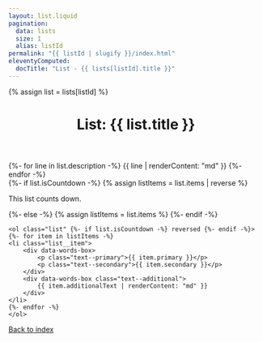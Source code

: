 ```yaml
---
layout: list.liquid
pagination:
  data: lists
  size: 1
  alias: listId
permalink: "{{ listId | slugify }}/index.html"
eleventyComputed:
  docTitle: "List - {{ lists[listId].title }}"
---
```


{% assign list = lists[listId] %}

<header>
    <h1>List: {{ list.title }}</h1> 
</header>

<section class="description">
    {%- for line in list.description -%}
    {{ line | renderContent: "md" }}
    {%- endfor -%}
</section>

<section class="list__container">
    {%- if list.isCountdown -%}
    {% assign listItems = list.items | reverse %}
    <p class="text--italic">This list counts down.</p>
    {%- else -%}
    {% assign listItems = list.items %}
    {%- endif -%}

    <ol class="list" {%- if list.isCountdown -%} reversed {%- endif -%}>
    {%- for item in listItems -%}
    <li class="list__item">
        <div data-words-box>
            <p class="text--primary">{{ item.primary }}</p>
            <p class="text--secondary">{{ item.secondary }}</p>
        </div>
        <div data-words-box class="text--additional">
            {{ item.additionalText | renderContent: "md" }}
        </div>
    </li>
    {%- endfor -%}
    </ol>
</section>

<footer>
    <a href="/lists/">Back to index</a>
</footer>
